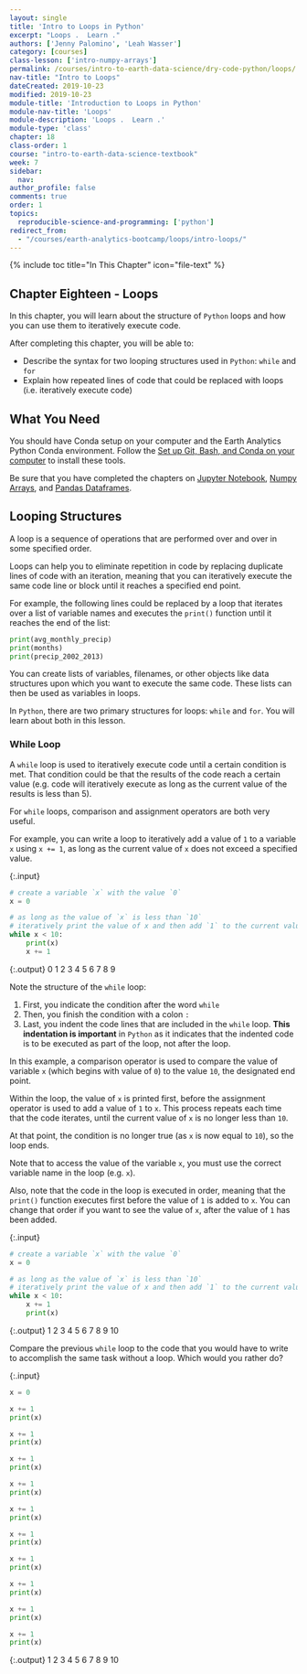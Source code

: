 ```yaml
---
layout: single
title: 'Intro to Loops in Python'
excerpt: "Loops .  Learn ."
authors: ['Jenny Palomino', 'Leah Wasser']
category: [courses]
class-lesson: ['intro-numpy-arrays']
permalink: /courses/intro-to-earth-data-science/dry-code-python/loops/
nav-title: "Intro to Loops"
dateCreated: 2019-10-23
modified: 2019-10-23
module-title: 'Introduction to Loops in Python'
module-nav-title: 'Loops'
module-description: 'Loops .  Learn .'
module-type: 'class'
chapter: 18
class-order: 1
course: "intro-to-earth-data-science-textbook"
week: 7
sidebar:
  nav:
author_profile: false
comments: true
order: 1
topics:
  reproducible-science-and-programming: ['python']
redirect_from:
  - "/courses/earth-analytics-bootcamp/loops/intro-loops/"
---
```

{% include toc title="In This Chapter" icon="file-text" %}

<div class='notice--success' markdown="1">

## <i class="fa fa-ship" aria-hidden="true"></i> Chapter Eighteen - Loops

In this chapter, you will learn about the structure of `Python` loops and how you can use them to iteratively execute code. 

After completing this chapter, you will be able to:

* Describe the syntax for two looping structures used in `Python`: `while` and `for`
* Explain how repeated lines of code that could be replaced with loops (i.e. iteratively execute code)
 


## <i class="fa fa-check-square-o fa-2" aria-hidden="true"></i> What You Need

You should have Conda setup on your computer and the Earth Analytics Python Conda environment. Follow the <a href="{{ site.url }}/workshops/setup-earth-analytics-python/setup-git-bash-conda/">Set up Git, Bash, and Conda on your computer</a> to install these tools.

Be sure that you have completed the chapters on <a href="{{ site.url }}/courses/intro-to-earth-data-science/open-reproducible-science/jupyter-python/">Jupyter Notebook</a>, <a href="{{ site.url }}/courses/intro-to-earth-data-science/scientific-data-structures-python/numpy-arrays/">Numpy Arrays</a>, and <a href="{{ site.url }}/courses/intro-to-earth-data-science/scientific-data-structures-python/pandas-dataframes/">Pandas Dataframes</a>.

</div>


## Looping Structures

A loop is a sequence of operations that are performed over and over in some specified order. 

Loops can help you to eliminate repetition in code by replacing duplicate lines of code with an iteration, meaning that you can iteratively execute the same code line or block until it reaches a specified end point.

For example, the following lines could be replaced by a loop that iterates over a list of variable names and executes the `print()` function until it reaches the end of the list:

```python
print(avg_monthly_precip)
print(months)
print(precip_2002_2013)
```

You can create lists of variables, filenames, or other objects like data structures upon which you want to execute the same code. These lists can then be used as variables in loops. 

In `Python`, there are two primary structures for loops: `while` and `for`. You will learn about both in this lesson.

### While Loop

A `while` loop is used to iteratively execute code until a certain condition is met. That condition could be that the results of the code reach a certain value (e.g. code will iteratively execute as long as the current value of the results is less than 5). 

For `while` loops, comparison and assignment operators are both very useful. 

For example, you can write a loop to iteratively add a value of `1` to a variable `x` using `x += 1`, as long as the current value of `x` does not exceed a specified value.

{:.input}
```python
# create a variable `x` with the value `0`
x = 0

# as long as the value of `x` is less than `10`
# iteratively print the value of x and then add `1` to the current value of `x`
while x < 10:
    print(x)
    x += 1
```

{:.output}
    0
    1
    2
    3
    4
    5
    6
    7
    8
    9



Note the structure of the `while` loop:

1. First, you indicate the condition after the word `while` 
2. Then, you finish the condition with a colon `:`
3. Last, you indent the code lines that are included in the `while` loop. **This indentation is important** in `Python` as it indicates that the indented code is to be executed as part of the loop, not after the loop.

In this example, a comparison operator is used to compare the value of variable `x` (which begins with value of `0`) to the value `10`, the designated end point.

Within the loop, the value of `x` is printed first, before the assignment operator is used to add a value of `1` to `x`. This process repeats each time that the code iterates, until the current value of `x` is no longer less than `10`.

At that point, the condition is no longer true (as `x` is now equal to `10`), so the loop ends. 

Note that to access the value of the variable `x`, you must use the correct variable name in the loop (e.g. `x`).

Also, note that the code in the loop is executed in order, meaning that the `print()` function executes first before the value of `1` is added to `x`. You can change that order if you want to see the value of `x`, after the value of `1` has been added. 

{:.input}
```python
# create a variable `x` with the value `0`
x = 0

# as long as the value of `x` is less than `10`
# iteratively print the value of x and then add `1` to the current value of `x`
while x < 10:
    x += 1
    print(x)
```

{:.output}
    1
    2
    3
    4
    5
    6
    7
    8
    9
    10



Compare the previous `while` loop to the code that you would have to write to accomplish the same task without a loop. Which would you rather do?

{:.input}
```python
x = 0

x += 1
print(x)

x += 1
print(x)

x += 1
print(x)

x += 1
print(x)

x += 1
print(x)

x += 1
print(x)

x += 1
print(x)

x += 1
print(x)

x += 1
print(x)

x += 1
print(x)
```

{:.output}
    1
    2
    3
    4
    5
    6
    7
    8
    9
    10







